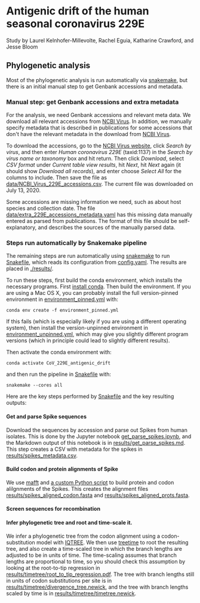 # Antigenic drift of the human seasonal coronavirus 229E

Study by Laurel Kelnhofer-Millevolte, Rachel Eguia, Katharine Crawford, and Jesse Bloom

## Phylogenetic analysis

Most of the phylogenetic analysis is run automatically via [snakemake](https://snakemake.readthedocs.io/), but there is an initial manual step to get Genbank accessions and metadata.

### Manual step: get Genbank accessions and extra metadata
For the analysis, we need Genbank accessions and relevant meta data.
We download all relevant accessions from [NCBI Virus](https://www.ncbi.nlm.nih.gov/labs/virus/).
In addition, we manually specify metadata that is described in publications for some accessions that don't have the relevant metadata in the download from [NCBI Virus](https://www.ncbi.nlm.nih.gov/labs/virus/).

To download the accessions, go to the [NCBI Virus website](https://www.ncbi.nlm.nih.gov/labs/virus/), click *Search by virus*, and then enter *Human coronavirus 229E* (taxid:1137) in the *Search by virus name or taxonomy* box and hit return.
Then click *Download*, select *CSV format* under *Current table view results*, hit *Next*, hit *Next* again (it should show *Download all records*), and enter choose *Select All* for the columns to include.
Then save the file as [data/NCBI_Virus_229E_accessions.csv](data/NCBI_Virus_229E_accessions.csv).
The current file was downloaded on July 13, 2020.

Some accessions are missing information we need, such as about host species and collection date.
The file [data/extra_229E_accessions_metadata.yaml](data/extra_229E_accessions_metadata.yaml) has this missing data manually entered as parsed from publications.
The format of this file should be self-explanatory, and describes the sources of the manually parsed data.

### Steps run automatically by Snakemake pipeline
The remaining steps are run automatically using [snakemake](https://snakemake.readthedocs.io/) to run [Snakefile](Snakefile), which reads its configuration from [config.yaml](config.yaml).
The results are placed in [./results/](results).

To run these steps, first build the conda environment, which installs the necessary programs.
First [install conda](https://docs.conda.io/projects/conda/en/latest/user-guide/install/).
Then build the environment.
If you are using a Mac OS X, you can probably install the full version-pinned environment in [environment_pinned.yml](environment_pinned.yml) with:

    conda env create -f environment_pinned.yml

If this fails (which is especially likely if you are using a different operating system), then install the version-unpinned environment in [environment_unpinned.yml](environment_unpinned.yml), which may give you slightly different program versions (which in principle could lead to slightly different results).

Then activate the conda environment with:

    conda activate CoV_229E_antigenic_drift

and then run the pipeline in [Snakefile](Snakefile) with:

    snakemake --cores all

Here are the key steps performed by [Snakefile](Snakefile) and the key resulting outputs:

#### Get and parse Spike sequences
Download the sequences by accession and parse out Spikes from human isolates.
This is done by the Jupyter notebook [get_parse_spikes.ipynb](get_parse_spikes.ipynb), and the Markdown output of this notebook is in [results/get_parse_spikes.md](results/get_parse_spikes.md).
This step creates a CSV with metadata for the spikes in [results/spikes_metadata.csv](results/spikes_metadata.csv).

#### Build codon and protein alignments of Spike
We use [mafft](https://mafft.cbrc.jp/alignment/software/) and [a custom Python script](prot_to_codon_alignment.py) to build protein and codon alilgnments of the Spikes.
This creates the alignment files [results/spikes_aligned_codon.fasta](results/spikes_aligned_codon.fasta) and [results/spikes_aligned_prots.fasta](results/spikes_aligned_prots.fasta).

#### Screen sequences for recombination

#### Infer phylogenetic tree and root and time-scale it.
We infer a phylogenetic tree from the codon alignment using a codon-substitution model with [IQTREE](http://www.iqtree.org/).
We then use [treetime](https://treetime.readthedocs.io/) to root the resulting tree, and also create a time-scaled tree in which the branch lengths are adjusted to be in units of time.
The time-scaling assumes that branch lengths are proportional to time, so you should check this assumption by looking at the root-to-tip regression in [results/timetree/root_to_tip_regression.pdf](results/timetree/root_to_tip_regression.pdf).
The tree with branch lengths still in units of codon substitutions per site is in [results/timetree/divergence_tree.newick](results/timetree/divergence_tree.newick), and the tree with branch lengths scaled by time is in [results/timetree/timetree.newick](results/timetree/timetree.newick).